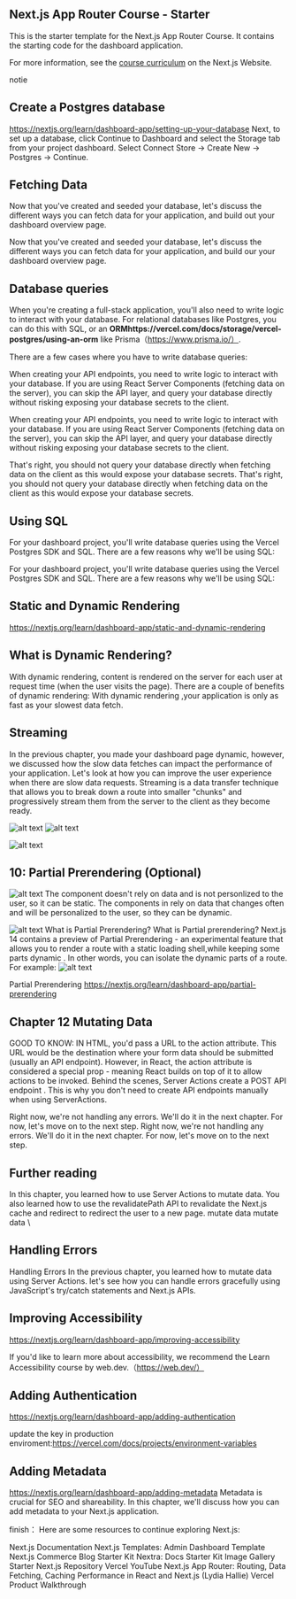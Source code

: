 ## Next.js App Router Course - Starter

This is the starter template for the Next.js App Router Course. It contains the starting code for the dashboard application.

For more information, see the [course curriculum](https://nextjs.org/learn) on the Next.js Website.


notie

## Create a Postgres database
https://nextjs.org/learn/dashboard-app/setting-up-your-database
Next, to set up a database, click Continue to Dashboard and select the Storage tab from your project dashboard. Select Connect Store → Create New → Postgres → Continue.

## Fetching Data 

Now that you've created and seeded your database, let's discuss the different ways you can fetch data for your application, and build out your dashboard overview page.

Now that you've  created and seeded your database, let's discuss the different ways you can fetch data for your application, and build our your dashboard overview  page.

## Database queries
When you're creating a full-stack application, you'll also need to write logic to interact with your database. For relational databases like Postgres, you can do this with SQL, or an **ORMhttps://vercel.com/docs/storage/vercel-postgres/using-an-orm** like  Prisma（https://www.prisma.io/）.

There are a few cases where you have to write database queries:

When creating your API endpoints, you need to write logic to interact with your database.
If you are using React Server Components (fetching data on the server), you can skip the API layer, and query your database directly without risking exposing your database secrets to the client.

When  creating your API endpoints, you need to write logic to interact with your database.
If you are using React Server Components (fetching data on the server), you can skip the API layer, and query your database directly without risking exposing your database secrets to the client.

That's right, you should not query your database directly when fetching data on the client as this would expose your database secrets.
That's right, you should not query your database directly when fetching data on the client as this would expose your database secrets.

## Using SQL
For your dashboard project, you'll write database queries using the Vercel Postgres SDK and SQL. There are a few reasons why we'll be using SQL:

For your dashboard project, you'll write database queries using the Vercel Postgres SDK and SQL. There are a few reasons why we'll be using SQL:

## Static and Dynamic Rendering
https://nextjs.org/learn/dashboard-app/static-and-dynamic-rendering


## What is Dynamic Rendering?
With dynamic rendering, content is rendered on the server for each user at request time (when the user visits the page). There are a couple of benefits of dynamic rendering:
With dynamic rendering ,your application is only as fast as your slowest data fetch.

## Streaming
In the previous chapter, you made your dashboard page dynamic, however, we discussed how the slow data fetches can impact the performance of your application. Let's look at how you can improve the user experience when there are slow data requests.
Streaming is a data transfer  technique that allows you to break down a route into smaller "chunks" and progressively stream them from the server to the client as they become ready.

![alt text](image.png)
![alt text](image-1.png)

![alt text](image-2.png)

## 10: Partial Prerendering (Optional)


![alt text](image-3.png)
The <SideNav> component doesn't rely on data and is not personlized to the user, so it can be static.
The components in <Page> rely on data that changes often and will be personalized to the user, so they can be dynamic.

![alt text](image-4.png)
What is Partial Prerendering?
What is Partial prerendering?
Next.js 14 contains a preview of Partial Prerendering - an experimental feature 
that allows you to render a route with a static loading shell,while keeping some parts dynamic . In other words, you can isolate the dynamic parts of a route. For  example:
![alt text](image-5.png)

Partial Prerendering
https://nextjs.org/learn/dashboard-app/partial-prerendering

## Chapter 12 Mutating Data

GOOD TO KNOW: IN HTML, you'd pass a URL to the action attribute. This URL  would be the destination where your form data should be submitted (usually an API endpoint).
However, in React, the action attribute is considered a special prop - meaning React builds on top of it to allow actions to be invoked. 
Behind the scenes, Server Actions create a POST API endpoint . This is why you don't need to create API endpoints manually when using ServerActions.

Right now, we're not handling any errors. We'll do it in the next chapter. For now, let's move on to the next step.
Right now, we're not handling any errors. We'll do it in the next chapter. For now, let's move on to the next step.



## Further reading 
In this chapter, you learned how to use Server Actions to mutate data. You also learned how to use the revalidatePath API to revalidate the Next.js cache and redirect to redirect the user to a new page.
mutate data mutate data \

## Handling Errors
Handling Errors
In the previous chapter, you learned how to mutate data using Server Actions. let's see how you can handle errors gracefully using JavaScript's try/catch statements and Next.js APIs.

## Improving Accessibility
https://nextjs.org/learn/dashboard-app/improving-accessibility

If you'd like to learn more about accessibility, we recommend the Learn Accessibility course by 
web.dev.（https://web.dev/）
## Adding Authentication
https://nextjs.org/learn/dashboard-app/adding-authentication

update the key in production enviroment:https://vercel.com/docs/projects/environment-variables


## Adding Metadata
https://nextjs.org/learn/dashboard-app/adding-metadata
Metadata is crucial for SEO and shareability. In this chapter, we'll discuss how you can add metadata to your Next.js
application.

finish：
Here are some resources to continue exploring Next.js:

Next.js Documentation
Next.js Templates:
Admin Dashboard Template
Next.js Commerce
Blog Starter Kit
Nextra: Docs Starter Kit
Image Gallery Starter
Next.js Repository
Vercel YouTube
Next.js App Router: Routing, Data Fetching, Caching
Performance in React and Next.js (Lydia Hallie)
Vercel Product Walkthrough